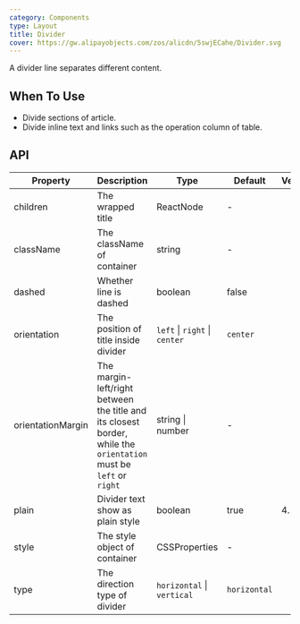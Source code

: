 ```yaml
---
category: Components
type: Layout
title: Divider
cover: https://gw.alipayobjects.com/zos/alicdn/5swjECahe/Divider.svg
---
```


A divider line separates different content.

## When To Use

- Divide sections of article.
- Divide inline text and links such as the operation column of table.

## API

| Property | Description | Type | Default | Version |
| --- | --- | --- | --- | --- |
| children | The wrapped title | ReactNode | - |  |
| className | The className of container | string | - |  |
| dashed | Whether line is dashed | boolean | false |  |
| orientation | The position of title inside divider | `left` \| `right` \| `center` | `center` |  |
| orientationMargin | The margin-left/right between the title and its closest border, while the `orientation` must be `left` or `right` | string \| number | - |  |
| plain | Divider text show as plain style | boolean | true | 4.2.0 |
| style | The style object of container | CSSProperties | - |  |
| type | The direction type of divider | `horizontal` \| `vertical` | `horizontal` |  |
